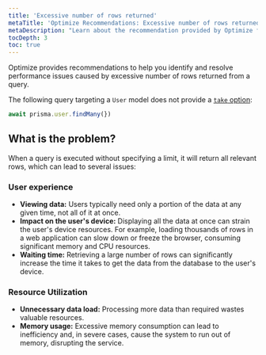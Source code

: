 ```yaml
---
title: 'Excessive number of rows returned'
metaTitle: 'Optimize Recommendations: Excessive number of rows returned'
metaDescription: "Learn about the recommendation provided by Optimize for excessive number of rows returned."
tocDepth: 3
toc: true
---
```


Optimize provides recommendations to help you identify and resolve performance issues caused by excessive number of rows returned from a query.

The following query targeting a `User` model does not provide a [`take` option](/orm/reference/prisma-client-reference#findmany):

```ts
await prisma.user.findMany(})
```

## What is the problem?

When a query is executed without specifying a limit, it will return all relevant rows, which can lead to several issues:

### User experience

- **Viewing data:** Users typically need only a portion of the data at any given time, not all of it at once.
- **Impact on the user's device:** Displaying all the data at once can strain the user's device resources. For example, loading thousands of rows in a web application can slow down or freeze the browser, consuming significant memory and CPU resources.
- **Waiting time:** Retrieving a large number of rows can significantly increase the time it takes to get the data from the database to the user's device.

### Resource Utilization

- **Unnecessary data load:** Processing more data than required wastes valuable resources.
- **Memory usage:** Excessive memory consumption can lead to inefficiency and, in severe cases, cause the system to run out of memory, disrupting the service.